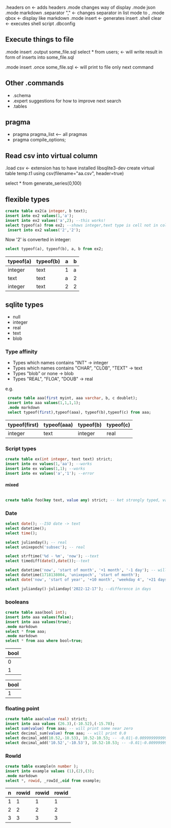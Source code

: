 .headers on <- adds headers
.mode changes way of display
.mode json
.mode markdown
.separator "," <- changes separator in list mode to ,
.mode qbox <- display like markdown
.mode insert <- generates insert
.shell clear <- executes shell script
.dbconfig

## Execute things to file
.mode insert
.output some_file.sql
select * from users; <- will write result in form of inserts into some_file.sql

.mode insert
.once some_file.sql <- will print to file only next command

## Other .commands
- .schema 
- .expert suggestions for how to improve next search
- .tables
## pragma
- pragma pragma_list <-- all pragmas
- pragma compile_options;

## Read csv into virtual column
.load csv <- extension has to have installed libsqlite3-dev
create virtual table temp.t1 using csv(filename="aa.csv", header=true)


select * from generate_series(0,100)

## flexible types
```sql 
create table ex2(a integer, b text);
insert into ex2 values(1,'a');
insert into ex2 values('a',2); --this works!
select typeof(a) from ex2; --shows integer,text type is cell not in column
 insert into ex2 values('2','2'); 
```
Now '2' is converted in integer:

```sql 
select typeof(a), typeof(b), a, b from ex2;
```
| typeof(a) | typeof(b) | a | b |
|-----------|-----------|---|---|
| integer   | text      | 1 | a |
| text      | text      | a | 2 |
| integer   | text      | 2 | 2 |

## sqlite types
- null
- integer
- real
- text
- blob

### Type affinity
- Types which names contains "INT" -> integer
- Types which names contains "CHAR", "CLOB", "TEXT" -> text
- Types "blob" or none -> blob
- Types "REAL", "FLOA", "DOUB" -> real

e.g.
```sql 
 create table aaa(first myint, aaa varchar, b, c doublet);
 insert into aaa values(1,1,1,1);
 .mode markdown
 select typeof(first),typeof(aaa), typeof(b),typeof(c) from aaa;
```
| typeof(first) | typeof(aaa) | typeof(b) | typeof(c) |
|---------------|-------------|-----------|-----------|
| integer       | text        | integer   | real      |


### Script types
```sql
create table ex(int integer, text text) strict;
insert into ex values(1,'aa'); --works
insert into ex values(1,1); --works
insert into ex values('a','1'); --error
```
#### mixed
```sql

create table foo(key text, value any) strict; -- ket strongly typed, value "flexible"
```

### Date
```sql
select date(); --ISO date -> text
select datetime();
select time();

select julianday(); -- real
select unixepoch('subsec'); -- real

select strftime('%d - %m', 'now'); --text
select timediff(date(),date());--text

select datetime('now', 'start of month', '+1 month', '-1 day'); -- will show last day of month
select datetime(1718138004, 'unixepoch', 'start of month');
select date('now', 'start of year', '+10 month', 'weekday 4', '+21 days');

select julianday()-julianday('2022-12-17'); --difference in days
```
### booleans
```sql
create table aaa(bool int);
insert into aaa values(false);
insert into aaa values(true);
.mode markdown
select * from aaa;
.mode markdown
select * from aaa where bool=true;

```

| bool |
|------|
| 0    |
| 1    |

| bool |
|------|
| 1    |

### floating point
```sql 
create table aaa(value real) strict;
insert into aaa values (26.3),(-10.52),(-15.78);
select sum(value) from aaa; -- will print some near zero
select decimal_sum(value) from aaa; -- will print 0.0
select decimal_add(10.52,-10.53), 10.52-10.53; -- -0.01|-0.00999999999999979
select decimal_add('10.52','-10.53'), 10.52-10.53; -- -0.01|-0.00999999999999979

```

### RowId
```sql
create table example(n number );
insert into example values (1),(2),(3);
.mode markdown
select *, rowid, _rowId_,oid from example;
```

| n | rowid | rowid | rowid |
|---|-------|-------|-------|
| 1 | 1     | 1     | 1     |
| 2 | 2     | 2     | 2     |
| 3 | 3     | 3     | 3     |
